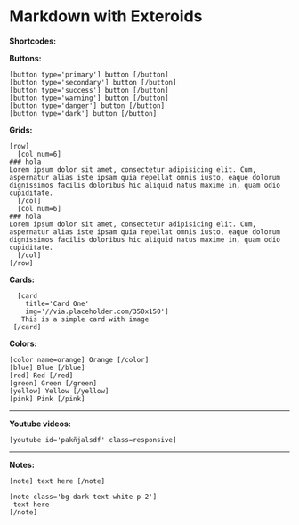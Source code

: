 # Markdown with Exteroids


**Shortcodes:**



**Buttons:**

    [button type='primary'] button [/button]
    [button type='secondary'] button [/button]
    [button type='success'] button [/button]
    [button type='warning'] button [/button]
    [button type='danger'] button [/button]
    [button type='dark'] button [/button]




**Grids:**

    [row]
      [col num=6]
    ### hola
    Lorem ipsum dolor sit amet, consectetur adipisicing elit. Cum, aspernatur alias iste ipsam quia repellat omnis iusto, eaque dolorum dignissimos facilis doloribus hic aliquid natus maxime in, quam odio cupiditate.
      [/col]
      [col num=6]
    ### hola
    Lorem ipsum dolor sit amet, consectetur adipisicing elit. Cum, aspernatur alias iste ipsam quia repellat omnis iusto, eaque dolorum dignissimos facilis doloribus hic aliquid natus maxime in, quam odio cupiditate.
      [/col]
    [/row]


**Cards:**

      [card 
        title='Card One' 
        img='//via.placeholder.com/350x150'] 
       This is a simple card with image
     [/card]






**Colors:**

    [color name=orange] Orange [/color]
    [blue] Blue [/blue]
    [red] Red [/red]
    [green] Green [/green]
    [yellow] Yellow [/yellow]
    [pink] Pink [/pink]




---


**Youtube videos:**

    [youtube id='pakñjalsdf' class=responsive]

---

**Notes:**

    [note] text here [/note]

    [note class='bg-dark text-white p-2']
     text here 
    [/note]